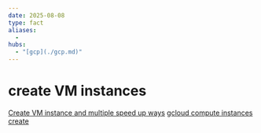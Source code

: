 ```yaml
---
date: 2025-08-08
type: fact
aliases:
  -
hubs:
  - "[gcp](./gcp.md)"
---
```


# create VM instances

[Create VM instance and multiple speed up ways](./2025-08-07_Create-VM-instance-and-multiple-speed-up-ways.md)
[gcloud compute instances create](./2025-07-23_gcloud-compute-instances-create.md)
